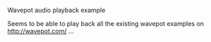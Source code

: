 Wavepot audio playback example

Seems to be able to play back all the existing wavepot examples on http://wavepot.com/ ...
